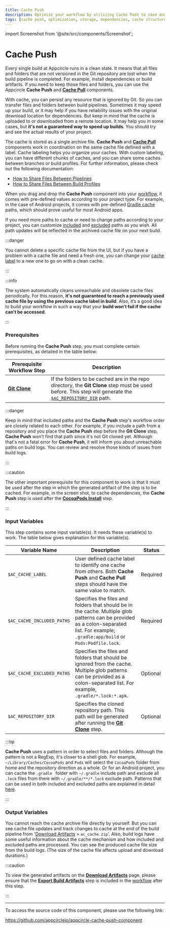 ```yaml
---
title: Cache Push 
description: Optimize your workflow by utilizing Cache Push to save and streamline data access, improving speed and reliability in your projects.
tags: [cache push, optimization, storage, dependencies, cache structure]
---
```


import Screenshot from '@site/src/components/Screenshot';

# Cache Push

Every single build at Appcircle runs in a clean state. It means that all files and folders that are not versioned in the Git repository are lost when the build pipeline is completed. For example, install dependencies or build artifacts. If you need to keep those files and folders, you can use the Appcircle **Cache Push** and [**Cache Pull**](/workflows/common-workflow-steps/build-cache/cache-pull) components.

With cache, you can persist any resource that is ignored by Git. So you can transfer files and folders between build pipelines. Sometimes it may speed up your build, or it may help if you have reliability issues with the original download location for dependencies. But keep in mind that the cache is uploaded to or downloaded from a remote location. It may help you in some cases, but **it's not a guaranteed way to speed up builds**. You should try and see the actual results of your project.

The cache is stored as a single archive file. **Cache Push** and [**Cache Pull**](/workflows/common-workflow-steps/build-cache/cache-pull) components work in coordination on the same cache file defined with a label. Cache labeling helps you organize your caches. With custom labeling, you can have different chunks of caches, and you can share some caches between branches or build profiles. For further information, please check out the following documentation:
- [How to Share Files Between Pipelines](/workflows/common-workflow-steps/build-cache/how-to-share-file-between-pipelines)
- [How to Share Files Between Build Profiles](/workflows/common-workflow-steps/build-cache/how-to-share-file-between-build-profiles)

When you drag and drop the **Cache Push** component into your [workflow](/workflows), it comes with pre-defined values according to your project type. For example, in the case of Android projects, it comes with pre-defined [Gradle cache](https://docs.gradle.org/current/userguide/build_cache.html) paths, which should prove useful for most Android apps.

If you need more paths to cache or need to change paths according to your project, you can customize [included](#input-variables) and [excluded](#input-variables) paths as you wish. All path updates will be reflected in the archived cache file on your next build.

:::danger

You cannot delete a specific cache file from the UI, but if you have a problem with a cache file and need a fresh one, you can change your [cache label](#input-variables) to a new one to go on with a clean cache.

:::

:::info

The system automatically cleans unreachable and obsolete cache files periodically. For this reason, **it's not guaranteed to reach a previously used cache file by using the previous cache label in build**. Also, it’s a good idea to build your workflow in such a way that your **build won’t fail if the cache can’t be accessed**.

:::

### Prerequisites

Before running the **Cache Push** step, you must complete certain prerequisites, as detailed in the table below:

| Prerequisite Workflow Step                      | Description                                     |
|-------------------------------------------------|-------------------------------------------------|
| [**Git Clone**](/workflows/common-workflow-steps/git-clone) | If the folders to be cached are in the repo directory, the **Git Clone** step must be used before. This step will generate the [`$AC_REPOSITORY_DIR`](#input-variables) path. |

:::danger

Keep in mind that included paths and the **Cache Push** step's workflow order are closely related to each other. For example, if you include a path from a repository and you place the **Cache Push** step before the **Git Clone** step, **Cache Push** won't find that path since it's not Git cloned yet. Although that's not a fatal error for **Cache Push**, it will inform you about unreachable paths on build logs. You can review and resolve those kinds of issues from build logs.

:::

:::caution

The other important prerequisite for this component to work is that it must be used after the step in which the generated artifact of the step is to be cached. For example, in the screen shot, to cache dependencies, the **Cache Push** step is used after the [**CocoaPods Install**](/workflows/ios-specific-workflow-steps/cocoapods-install) step.

<Screenshot url='https://cdn.appcircle.io/docs/assets/BE2911-pushOrder.png' />

:::


### Input Variables

This step contains some input variable(s). It needs these variable(s) to work. The table below gives explanation for this variable(s).

<Screenshot url='https://cdn.appcircle.io/docs/assets/BE2911-pushInput.png' />

| Variable Name              | Description                                    | Status |
|----------------------------|------------------------------------------------|--------|
| `$AC_CACHE_LABEL`          | User defined cache label to identify one cache from others. Both **Cache Push** and **Cache Pull** steps should have the same value to match. | Required |
| `$AC_CACHE_INCLUDED_PATHS` | Specifies the files and folders that should be in the cache. Multiple glob patterns can be provided as a colon-separated list. For example; `.gradle:app/build` or `Pods:Podfile.lock`. | Required |
| `$AC_CACHE_EXCLUDED_PATHS` | Specifies the files and folders that should be ignored from the cache. Multiple glob patterns can be provided as a colon-separated list. For example, `.gradle/*.lock:*.apk`. | Optional |
| `$AC_REPOSITORY_DIR`       | Specifies the cloned repository path. This path will be generated after running the [**Git Clone**](/workflows/common-workflow-steps/git-clone) step. | Optional |

:::tip

**Cache Push** uses a pattern in order to select files and folders. Although the pattern is not a RegExp, it's closer to a shell glob. For example, `~/Library/Caches/CocoaPods` and `Pods` will select the `CocoaPods` folder from home and the repository direction as a whole. Or for an Android project, you can cache the `.gradle ` folder with `~/.gradle` include path and exclude all `.lock` files from there with `~/.gradle/**/*.lock` exclude path. Patterns that can be used in both included and excluded paths are explained in detail [here](https://github.com/appcircleio/appcircle-cache-push-component#included--excluded-paths).

:::

### Output Variables

You cannot reach the cache archive file directly by yourself. But you can see cache file updates and track changes to cache at the end of the build pipeline from '[Download Artifacts](/workflows/common-workflow-steps/export-build-artifacts#download-exported-artifacts) > `ac_cache.zip`'. Also, build logs have some useful information about the cache mechanism and how included and excluded paths are processed. You can see the produced cache file size from the build logs. (The size of the cache file affects upload and download durations.)

:::caution

To view the generated artifacts on the [**Download Artifacts**](/workflows/common-workflow-steps/export-build-artifacts#download-exported-artifacts) page, please ensure that the [**Export Build Artifacts**](/workflows/common-workflow-steps/export-build-artifacts) step is included in the [workflow](/workflows) after this step.

:::

---

To access the source code of this component, please use the following link:

https://github.com/appcircleio/appcircle-cache-push-component